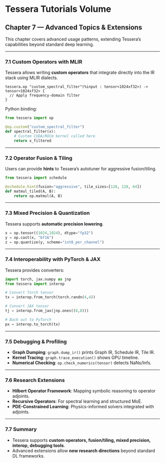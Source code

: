 # Tessera Tutorials Volume
## Chapter 7 — Advanced Topics & Extensions

This chapter covers advanced usage patterns, extending Tessera’s capabilities beyond standard deep learning.

---

### 7.1 Custom Operators with MLIR
Tessera allows writing **custom operators** that integrate directly into the IR stack using MLIR dialects.

```mlir
tessera.op "custom_spectral_filter"(%input : tensor<1024xf32>) -> tensor<1024xf32> {
  // Apply frequency-domain filter
}
```

Python binding:

```python
from tessera import op

@op.custom("custom_spectral_filter")
def spectral_filter(x):
    # Custom CUDA/ROCm kernel called here
    return x_filtered
```

---

### 7.2 Operator Fusion & Tiling
Users can provide **hints** to Tessera’s autotuner for aggressive fusion/tiling.

```python
from tessera import schedule

@schedule.hint(fusion="aggressive", tile_sizes=[128, 128, 64])
def matmul_tiled(A, B): 
    return op.matmul(A, B)
```

---

### 7.3 Mixed Precision & Quantization
Tessera supports **automatic precision lowering**.

```python
x = op.tensor((1024,1024), dtype="fp32")
y = op.cast(x, "bf16")
z = op.quantize(y, scheme="int8_per_channel")
```

---

### 7.4 Interoperability with PyTorch & JAX
Tessera provides converters:  

```python
import torch, jax.numpy as jnp
from tessera import interop

# Convert Torch tensor
tx = interop.from_torch(torch.randn(4,4))

# Convert JAX tensor
tj = interop.from_jax(jnp.ones((8,8)))

# Back out to PyTorch
px = interop.to_torch(tx)
```

---

### 7.5 Debugging & Profiling
- **Graph Dumping**: `graph.dump_ir()` prints Graph IR, Schedule IR, Tile IR.  
- **Kernel Tracing**: `graph.trace_execution()` shows GPU timeline.  
- **Numerical Checking**: `op.check_numerics(tensor)` detects NaNs/Infs.  

---

### 7.6 Research Extensions
- **Hilbert Operator Framework**: Mapping symbolic reasoning to operator adjoints.  
- **Recursive Operators**: For spectral learning and structured MoE.  
- **PDE-Constrained Learning**: Physics-informed solvers integrated with adjoints.  

---

### 7.7 Summary
- Tessera supports **custom operators, fusion/tiling, mixed precision, interop, debugging tools**.  
- Advanced extensions allow **new research directions** beyond standard DL frameworks.  
